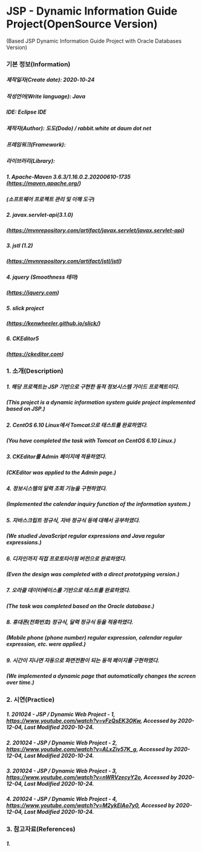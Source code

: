 # JSP - Dynamic Information Guide Project(OpenSource Version)
(Based JSP Dynamic Information Guide Project with Oracle Databases Version) 

### 기본 정보(Information)
##### 제작일자(Create date): 2020-10-24
##### 작성언어(Write language): Java
##### IDE: Eclipse IDE
##### 제작자(Author): 도도(Dodo) / rabbit.white at daum dot net
##### 프레임워크(Framework): 
##### 라이브러리(Library): 
##### 1. Apache-Maven 3.6.3/1.16.0.2.20200610-1735 (https://maven.apache.org/)
##### (소프트웨어 프로젝트 관리 및 이해 도구)
##### 2. javax.servlet-api(3.1.0)
##### (https://mvnrepository.com/artifact/javax.servlet/javax.servlet-api)
##### 3. jstl (1.2)
##### (https://mvnrepository.com/artifact/jstl/jstl)
##### 4. jquery (Smoothness 테마)
##### (https://jquery.com)
##### 5. slick project
##### (https://kenwheeler.github.io/slick/)
##### 6. CKEditor5
##### (https://ckeditor.com)

### 1. 소개(Description)
##### 1. 해당 프로젝트는 JSP 기반으로 구현한 동적 정보시스템 가이드 프로젝트이다.
#####    (This project is a dynamic information system guide project implemented based on JSP.)
##### 2. CentOS 6.10 Linux에서 Tomcat으로 태스트를 완료하였다.
#####    (You have completed the task with Tomcat on CentOS 6.10 Linux.)
##### 3. CKEditor를 Admin 페이지에 적용하였다.
#####    (CKEditor was applied to the Admin page.)
##### 4. 정보시스템의 달력 조회 기능을 구현하였다.
#####    (Implemented the calendar inquiry function of the information system.)
##### 5. 자바스크립트 정규식, 자바 정규식 등에 대해서 공부하였다.
#####    (We studied JavaScript regular expressions and Java regular expressions.)
##### 6. 디자인까지 직접 프로토타이핑 버전으로 완료하였다.
#####    (Even the design was completed with a direct prototyping version.)
##### 7. 오라클 데이터베이스를 기반으로 태스트를 완료하였다.
#####    (The task was completed based on the Oracle database.)
##### 8. 휴대폰(전화번호) 정규식, 달력 정규식 등을 적용하였다.
#####    (Mobile phone (phone number) regular expression, calendar regular expression, etc. were applied.)
##### 9. 시간이 지나면 자동으로 화면전환이 되는 동적 페이지를 구현하였다.
#####    (We implemented a dynamic page that automatically changes the screen over time.)

### 2. 시연(Practice)
##### 1. 201024 - JSP / Dynamic Web Project - 1, https://www.youtube.com/watch?v=vFzQsEK3OKw, Accessed by 2020-12-04, Last Modified 2020-10-24.
##### 2. 201024 - JSP / Dynamic Web Project - 2, https://www.youtube.com/watch?v=ALxZiv57K_g, Accessed by 2020-12-04, Last Modified 2020-10-24.
##### 3. 201024 - JSP / Dynamic Web Project - 3, https://www.youtube.com/watch?v=nWRVzecyY2o, Accessed by 2020-12-04, Last Modified 2020-10-24.
##### 4. 201024 - JSP / Dynamic Web Project - 4, https://www.youtube.com/watch?v=M2ykElAo7y0, Accessed by 2020-12-04, Last Modified 2020-10-24.

### 3. 참고자료(References)
##### 1. 
